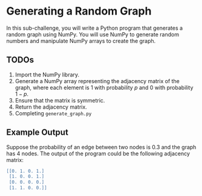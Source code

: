 # Generating a Random Graph

In this sub-challenge, you will write a Python program that generates a random graph using NumPy. You will use NumPy to generate random numbers and manipulate NumPy arrays to create the graph.

## TODOs

1. Import the NumPy library.
2. Generate a NumPy array representing the adjacency matrix of the graph, where each element is 1 with probability $p$ and 0 with probability $1-p$.
3. Ensure that the matrix is symmetric.
4. Return the adjacency matrix.
5. Completing `generate_graph.py`

## Example Output

Suppose the probability of an edge between two nodes is 0.3 and the graph has 4 nodes. The output of the program could be the following adjacency matrix:

```lua
[[0. 1. 0. 1.]
 [1. 0. 0. 1.]
 [0. 0. 0. 0.]
 [1. 1. 0. 0.]]
```
